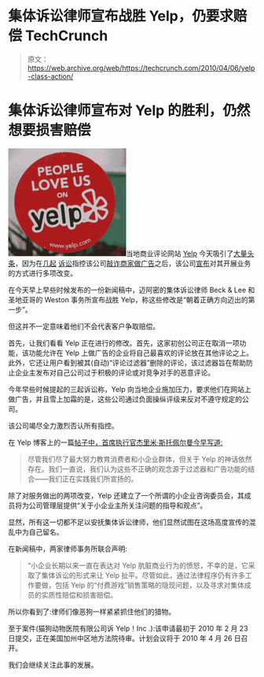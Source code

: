 # 集体诉讼律师宣布战胜 Yelp，仍要求赔偿 TechCrunch

> 原文：<https://web.archive.org/web/https://techcrunch.com/2010/04/06/yelp-class-action/>

# 集体诉讼律师宣布对 Yelp 的胜利，仍然想要损害赔偿

![](img/587c453d7a7f9e8911a836f3e60f76d2.png)当地商业评论网站 [Yelp](https://web.archive.org/web/20221007024012/http://yelp.com/) 今天吸引了[大量头条](https://web.archive.org/web/20221007024012/http://www.techmeme.com/100406/p5#a100406p5)，因为在[几起](https://web.archive.org/web/20221007024012/https://beta.techcrunch.com/2010/03/04/yelp-lawsuit-extortion/) [诉讼](https://web.archive.org/web/20221007024012/https://beta.techcrunch.com/2010/03/17/complaints-against-yelps-extortion-practices-grow-louder/)指控该公司[敲诈商家做广告](https://web.archive.org/web/20221007024012/https://beta.techcrunch.com/2010/02/24/yelp-class-action-lawsuit/)之后，该公司[宣布](https://web.archive.org/web/20221007024012/http://officialblog.yelp.com/2010/04/announcing-steps-to-avoid-confusion-increase-transparency.html)对其开展业务的方式进行多项改变。

在今天早上早些时候发布的一份新闻稿中，迈阿密的集体诉讼律师 Beck & Lee 和圣地亚哥的 Weston 事务所宣布战胜 Yelp，称这些修改是“朝着正确方向迈出的第一步”。

但这并不一定意味着他们不会代表客户争取赔偿。

首先，让我们看看 Yelp 正在进行的修改。首先，这家初创公司正在取消一项功能，该功能允许在 Yelp 上做广告的企业将自己最喜欢的评论放在其他评论之上。此外，它还让用户看到被其(自动)“评论过滤器”删除的评论，该过滤器旨在帮助防止企业主发布对自己公司过于积极的评论或对竞争对手的恶意评论。

今年早些时候提起的三起诉讼称，Yelp 向当地企业施加压力，要求他们在网站上做广告，并且雪上加霜的是，这些公司通过负面操纵评级来反对不遵守规定的公司。

该公司竭尽全力激烈否认所有指控。

在 Yelp 博客上的一篇[帖子中，首席执行官杰里米·斯托佩尔曼今早写道:](https://web.archive.org/web/20221007024012/http://officialblog.yelp.com/2010/04/announcing-steps-to-avoid-confusion-increase-transparency.html)

> 尽管我们尽了最大努力教育消费者和小企业群体，但关于 Yelp 的神话依然存在。我们一直说，我们认为这些不正确的观念源于过滤器和广告功能的结合——我们正在实践我们所宣扬的。

除了对服务做出的两项改变，Yelp 还建立了一个所谓的小企业咨询委员会，其成员将为公司管理层提供“关于小企业主所关注问题的指导和观点”。

显然，所有这一切都不足以安抚集体诉讼律师，他们显然试图在这场高度宣传的混乱中为自己留名。

在新闻稿中，两家律师事务所联合声明:

> “小企业长期以来一直在表达对 Yelp 肮脏商业行为的愤怒，不幸的是，它采取了集体诉讼的形式来让 Yelp 扯平。尽管如此，通过法律程序仍有许多工作要做，包括 Yelp 的“付费游戏”销售策略的隐现问题，以及寻求对集体成员的实质性赔偿和损害赔偿。

所以你看到了:律师们像恶狗一样紧紧抓住他们的猎物。

至于案件(猫狗动物医院有限公司诉 Yelp！Inc .):该申请最初于 2010 年 2 月 23 日提交，正在美国加州中区地方法院待审。计划会议将于 2010 年 4 月 26 日召开。

我们会继续关注此事的发展。